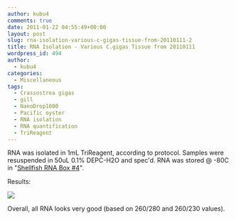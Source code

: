 ```yaml
---
author: kubu4
comments: true
date: 2011-01-22 04:55:49+00:00
layout: post
slug: rna-isolation-various-c-gigas-tissue-from-20110111-2
title: RNA Isolation - Various C.gigas Tissue from 20110111
wordpress_id: 494
author:
  - kubu4
categories:
  - Miscellaneous
tags:
  - Crassostrea gigas
  - gill
  - NanoDrop1000
  - Pacific oyster
  - RNA isolation
  - RNA quantification
  - TriReagent
---
```


RNA was isolated in 1mL TriReagent, according to protocol. Samples were resuspended in 50uL 0.1% DEPC-H2O and spec'd. RNA was stored @ -80C in "[Shellfish RNA Box #4](https://spreadsheets0.google.com/ccc?hl=en&key=pwrSWt05L-jZMgZvrRwC8QA&hl=en#gid=3)".

Results:

![](https://eagle.fish.washington.edu/Arabidopsis/RNA%20Spec%20Readings/20110121%20RNA-01.JPG)

Overall, all RNA looks very good (based on 260/280 and 260/230 values).
